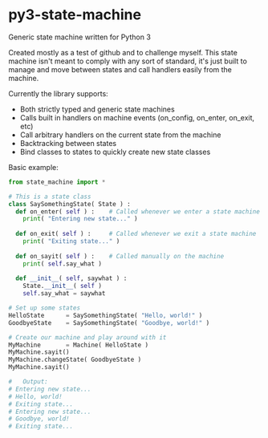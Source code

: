 py3-state-machine
=================

Generic state machine written for Python 3

Created mostly as a test of github and to challenge myself. This state machine isn't meant to comply with any sort of standard, it's just built to manage and move between states and call handlers easily from the machine.

Currently the library supports:
 - Both strictly typed and generic state machines
 - Calls built in handlers on machine events (on_config, on_enter, on_exit, etc)
 - Call arbitrary handlers on the current state from the machine
 - Backtracking between states
 - Bind classes to states to quickly create new state classes

Basic example:

```python
from state_machine import *

# This is a state class
class SaySomethingState( State ) :
  def on_enter( self ) :    # Called whenever we enter a state machine
    print( "Entering new state..." )
  
  def on_exit( self ) :     # Called whenever we exit a state machine
    print( "Exiting state..." )
    
  def on_sayit( self ) :    # Called manually on the machine
    print( self.say_what )
  
  def __init__( self, saywhat ) :
    State.__init__( self )
    self.say_what = saywhat

# Set up some states
HelloState      = SaySomethingState( "Hello, world!" )
GoodbyeState    = SaySomethingState( "Goodbye, world!" )

# Create our machine and play around with it
MyMachine       = Machine( HelloState )
MyMachine.sayit()
MyMachine.changeState( GoodbyeState )
MyMachine.sayit()

#   Output:
# Entering new state...
# Hello, world!
# Exiting state...
# Entering new state...
# Goodbye, world!
# Exiting state...
```
